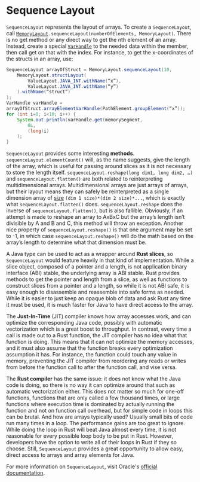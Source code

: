 # Sequence Layout
`SequenceLayout` represents the layout of arrays. To create a
`SequenceLayout`, call [`MemoryLayout`](memory_layout.md)`.sequenceLayout(numberOfElements,
MemoryLayout)`. There is no get method or any direct way to get the nth
element of an array. Instead, create a special [`VarHandle`](variable_handle.md) to the needed
data within the member, then call get on that with the index. For instance, to
get the x-coordinates of the structs in an array, use:
```java
SequenceLayout arrayOfStruct = MemoryLayout.sequenceLayout(10,
    MemoryLayout.structLayout(
        ValueLayout.JAVA_INT.withName(“x”),
        ValueLayout.JAVA_INT.withName(“y”)
    ).withName(“struct”)
);
VarHandle varHandle =
arrayOfStruct.arrayElementVarHandle(PathElement.groupElement(“x”));
for (int i=0; i<10; i++) {
    System.out.println(varHandle.get(memorySegment, 
        0L,
        (long)i)
    );
}
```
`SequenceLayout` provides some interesting **methods**.
`sequenceLayout.elementCount()` will, as the name suggests, give the
length of the array, which is useful for passing around slices as it is not necessary to store the length itself. 
`sequenceLayout.reshape(long dim1, long
dim2, …)` and `sequenceLayout.flatten()` are both related to reinterpreting
multidimensional arrays. Multidimensional arrays are just arrays of arrays,
but their layout means they can safely be reinterpreted as a single
dimension array of [size](size_and_alignment.md) `(dim 1 size)*(dim 2 size)*...`, which is exactly what
`sequenceLayout.flatten()` does. `sequenceLayout.reshape` does the inverse of
`sequenceLayout.flatten()`, but is also fallible. Obviously, if an attempt is made to reshape
an array to AxBxC but the array’s length isn’t divisible by A and B and C, this
method will throw an exception. Another nice property of
`sequenceLayout.reshape()` is that one argument may be set to -1, in which
case `sequenceLayout.reshape()` will do the math based on the array’s length
to determine what that dimension must be.

A Java type can be used to act as a wrapper around **Rust slices**, so
`SequenceLayout` would feature heavily in that kind of implementation. While
a slice object, composed of a pointer and a length, is not application binary
interface (ABI) stable, the underlying array is ABI stable.
Rust provides methods to get the pointer and length from a slice, as well as
functions to construct slices from a pointer and a length, so while it is not
ABI safe, it is easy enough to disassemble and
reassemble into safe forms as needed. While it is easier to just keep an
opaque blob of data and ask Rust any time it must be used, it is much
faster for Java to have direct access to the array.

The **Just-In-Time** (JIT) compiler knows how array accesses work, and can optimize
the corresponding Java code, possibly with automatic vectorization which is
a great boost to throughput. In contrast, every time a call is made out to a Rust
function, the JIT compiler has no idea what that function is doing.
This means that it can not optimize the memory accesses, and it must also assume
that the function breaks every optimization assumption it has. For instance, the
function could touch any value in memory, preventing the JIT
compiler from reordering any reads or writes from before the function call to
after the function call, and vise versa. 

The **Rust compiler** has the same issue: it
does not know what the Java code is doing, so there is no way it can optimize
around that such as automatic vectorization either. This does not matter so
much for one-off functions, functions that are only called a few thousand
times, or large functions where execution time is dominated by actually
running the function and not on function call overhead, but for simple code
in loops this can be brutal. And how are arrays typically
used? Usually small bits of code run many times in a loop. The performance
gains are too great to ignore. While doing the loop in Rust will beat Java
almost every time, it is not reasonable for every possible loop body to be put 
in Rust. However, developers have the option to write all of their
loops in Rust if they so choose. Still, `SequenceLayout`
provides a great opportunity to allow easy, direct access to arrays and
array elements for Java.

For more information on `SequenceLayout`, visit Oracle's [official documentation](https://docs.oracle.com/en/java/javase/22/docs/api/java.base/java/lang/foreign/SequenceLayout.html).
